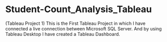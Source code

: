 # Student-Count_Analysis_Tableau
(Tableau Project 1)
This is the First Tableau Project in which I have connected a live connection between Microsoft SQL Server. And by using Tableau Desktop I have created a Tableau Dashboard.

